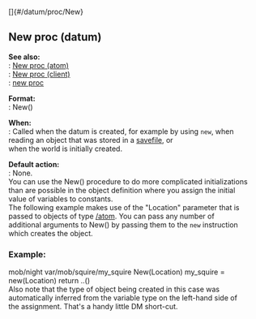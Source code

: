 []{#/datum/proc/New}    
## New proc (datum)    
**See also:**    
:   [New proc (atom)](/ref/atom/proc/New)    
:   [New proc (client)](/ref/client/proc/New)    
:   [new proc](/ref/proc/new)    
<!-- -->    
**Format:**    
:   New()    
<!-- -->    
**When:**    
:   Called when the datum is created, for example by using `new`, when    
    reading an object that was stored in a [savefile](/ref/savefile), or    
    when the world is initially created.    
<!-- -->    
**Default action:**    
:   None.    
You can use the New() procedure to do more complicated initializations    
than are possible in the object definition where you assign the initial    
value of variables to constants.    
The following example makes use of the \"Location\" parameter that is    
passed to objects of type [/atom](/ref/atom). You can pass any number of    
additional arguments to New() by passing them to the `new` instruction    
which creates the object.    
### Example:    
mob/night var/mob/squire/my_squire New(Location) my_squire =    
new(Location) return ..()    
Also note that the type of object being created in this case was    
automatically inferred from the variable type on the left-hand side of    
the assignment. That\'s a handy little DM short-cut.  